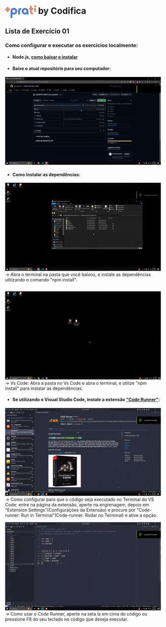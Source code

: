 # <img src="./img/maisprati.png" alt="Logo +PraTi" min-width="200px" max-width="100px" width="100px" align="center">  by Codifica
## Lista de Exercício 01

### Como configurar e executar os exercícios localmente:

- #### Node.js, [como baixar e instalar](https://www.youtube.com/watch?v=6ggFpCNNeGM)
- #### Baixe o atual repositório para seu computador:
![](/img/baixar_repo.gif)

- #### Como instalar as dependências:

![](/img/npmgit.gif)
-> Abra o terminal na pasta que você baixou, e instale as dependências utilizando o comando "npm install".
##
![](/img/npmvscode.gif)
-> Vs Code: Abra a pasta no Vs Code e abra o terminal, e utilize "npm install" para instalar as dependências.

- #### Se utilizando o Visual Studio Code, instale a extensão ["Code Runner"](https://marketplace.visualstudio.com/items?itemName=formulahendry.code-runner):
![](/img/coderunner.gif)
-> Como configurar para que o código seja executado no Terminal do VS Code: entre na página da extensão, aperte na engrenagem, depois em "Extension Settings"(Configurações da Extensão) e procure por "Code-runner: Run In Terminal"(Code-runner: Rodar no Terminal) e ative a opção.

![](/img/coderunnerexec.gif)
-> Como usar o Code Runner, aperte na seta la em cima do código ou pressione F8 do seu teclado no código que deseja executar.
